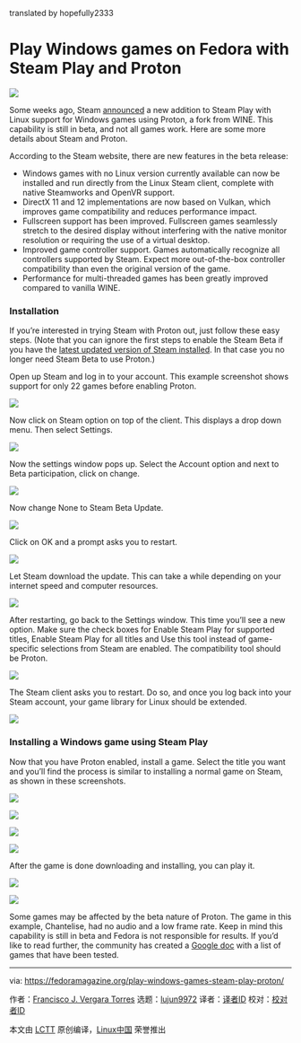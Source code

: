 translated by hopefully2333

Play Windows games on Fedora with Steam Play and Proton
======

![](https://fedoramagazine.org/wp-content/uploads/2018/09/steam-proton-816x345.jpg)

Some weeks ago, Steam [announced][1] a new addition to Steam Play with Linux support for Windows games using Proton, a fork from WINE. This capability is still in beta, and not all games work. Here are some more details about Steam and Proton.

According to the Steam website, there are new features in the beta release:

  * Windows games with no Linux version currently available can now be installed and run directly from the Linux Steam client, complete with native Steamworks and OpenVR support.
  * DirectX 11 and 12 implementations are now based on Vulkan, which improves game compatibility and reduces performance impact.
  * Fullscreen support has been improved. Fullscreen games seamlessly stretch to the desired display without interfering with the native monitor resolution or requiring the use of a virtual desktop.
  * Improved game controller support. Games automatically recognize all controllers supported by Steam. Expect more out-of-the-box controller compatibility than even the original version of the game.
  * Performance for multi-threaded games has been greatly improved compared to vanilla WINE.



### Installation

If you’re interested in trying Steam with Proton out, just follow these easy steps. (Note that you can ignore the first steps to enable the Steam Beta if you have the [latest updated version of Steam installed][2]. In that case you no longer need Steam Beta to use Proton.)

Open up Steam and log in to your account. This example screenshot shows support for only 22 games before enabling Proton.

![][3]

Now click on Steam option on top of the client. This displays a drop down menu. Then select Settings.

![][4]

Now the settings window pops up. Select the Account option and next to Beta participation, click on change.

![][5]

Now change None to Steam Beta Update.

![][6]

Click on OK and a prompt asks you to restart.

![][7]

Let Steam download the update. This can take a while depending on your internet speed and computer resources.

![][8]

After restarting, go back to the Settings window. This time you’ll see a new option. Make sure the check boxes for Enable Steam Play for supported titles, Enable Steam Play for all titles and Use this tool instead of game-specific selections from Steam are enabled. The compatibility tool should be Proton.

![][9]

The Steam client asks you to restart. Do so, and once you log back into your Steam account, your game library for Linux should be extended.

![][10]

### Installing a Windows game using Steam Play

Now that you have Proton enabled, install a game. Select the title you want and you’ll find the process is similar to installing a normal game on Steam, as shown in these screenshots.

![][11]

![][12]

![][13]

![][14]

After the game is done downloading and installing, you can play it.

![][15]

![][16]

Some games may be affected by the beta nature of Proton. The game in this example, Chantelise, had no audio and a low frame rate. Keep in mind this capability is still in beta and Fedora is not responsible for results. If you’d like to read further, the community has created a [Google doc][17] with a list of games that have been tested.


--------------------------------------------------------------------------------

via: https://fedoramagazine.org/play-windows-games-steam-play-proton/

作者：[Francisco J. Vergara Torres][a]
选题：[lujun9972](https://github.com/lujun9972)
译者：[译者ID](https://github.com/译者ID)
校对：[校对者ID](https://github.com/校对者ID)

本文由 [LCTT](https://github.com/LCTT/TranslateProject) 原创编译，[Linux中国](https://linux.cn/) 荣誉推出

[a]: https://fedoramagazine.org/author/patxi/
[1]: https://steamcommunity.com/games/221410/announcements/detail/1696055855739350561
[2]: https://fedoramagazine.org/third-party-repositories-fedora/
[3]: https://fedoramagazine.org/wp-content/uploads/2018/09/listOfGamesLinux-300x197.png
[4]: https://fedoramagazine.org/wp-content/uploads/2018/09/1-300x169.png
[5]: https://fedoramagazine.org/wp-content/uploads/2018/09/2-300x196.png
[6]: https://fedoramagazine.org/wp-content/uploads/2018/09/4-300x272.png
[7]: https://fedoramagazine.org/wp-content/uploads/2018/09/6-300x237.png
[8]: https://fedoramagazine.org/wp-content/uploads/2018/09/7-300x126.png
[9]: https://fedoramagazine.org/wp-content/uploads/2018/09/10-300x237.png
[10]: https://fedoramagazine.org/wp-content/uploads/2018/09/12-300x196.png
[11]: https://fedoramagazine.org/wp-content/uploads/2018/09/13-300x196.png
[12]: https://fedoramagazine.org/wp-content/uploads/2018/09/14-300x195.png
[13]: https://fedoramagazine.org/wp-content/uploads/2018/09/15-300x196.png
[14]: https://fedoramagazine.org/wp-content/uploads/2018/09/16-300x195.png
[15]: https://fedoramagazine.org/wp-content/uploads/2018/09/Screenshot-from-2018-08-30-15-14-59-300x169.png
[16]: https://fedoramagazine.org/wp-content/uploads/2018/09/Screenshot-from-2018-08-30-15-19-34-300x169.png
[17]: https://docs.google.com/spreadsheets/d/1DcZZQ4HL_Ol969UbXJmFG8TzOHNnHoj8Q1f8DIFe8-8/edit#gid=1003113831
